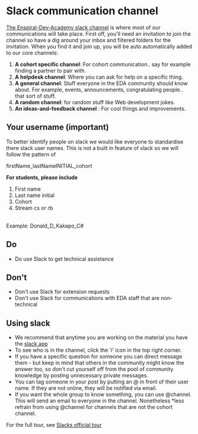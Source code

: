 # Slack communication channel

[The Enspiral-Dev-Academy slack channel](https://enspiral-dev-academy.slack.com/messages/general/) is where most of our communications will take place.
First off, you'll need an invitation to join the channel so have a dig around your inbox and filtered folders for the invitation. When you find it and join up, you will be auto automatically added to our core channels:

1. **A cohort specific channel**: For cohort communication.. say for example finding a partner to pair with.
2. **A helpdesk channel**: Where you can ask for help on a specific thing.
3. **A general channel**: Stuff everyone in the EDA community should know about. For example, events, announcements, congratulating people.. that sort of stuff.
4. **A random channel**: for random stuff like Web development jokes.
5. **An ideas-and-feedback channel** : For cool things and improvements.

## Your username (important)
To better identify people on slack we would like everyone to standardise there slack user names.
This is not a built in feature of slack so we will follow the pattern of

firstName_lastNameINITIAL_cohort

**For students, please include**

1. First name
2. Last name initial
3. Cohort
4. Stream cs or rb
</br>
Example:  Donald_D_Kakapo_C#
</br>

## Do
- Do use Slack to get technical assistance

## Don't
- Don't use Slack for extension requests
- Don't use Slack for communications with EDA staff that are non-technical

## Using slack
- We recommend that anytime you are working on the material you have the [slack app](https://slack.com/downloads)
- To see who is in the channel, click the 'i' icon in the top right corner.
- If you have a specific question for someone you can direct message them - but keep in mind that others in the community might know the answer too, so don't cut yourself off from the pool of community knowledge by posting unnecessary private messages.
- You can tag someone in your post by putting an @ in front of their user name. If they are not online, they will be notified via email.
- If you want the whole group to know something, you can use @channel. This will send an email to everyone in the channel. Nonetheless *less refrain from using @channel for channels that are not the cohort channel.

For the full tour, see [Slacks official tour](https://enspiral-dev-academy.slack.com/is/team-communication)


